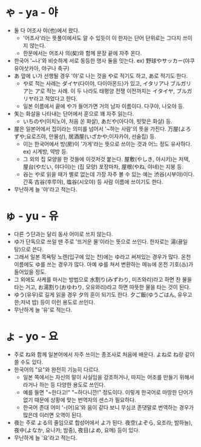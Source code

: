 # ゃ - ya - 야
- 둘 다 어조사 야(也)에서 왔다.
  - '어조사'라는 뜻풀이에서도 알 수 있듯이 이 한자는 단어 단위로는 그다지 쓰이지 않는다.
  - 한문에서는 어조사 의(矣)와 함께 문장 끝에 자주 온다.
- 한국어 '~나'와 비슷하게 서로 동등한 명사 둘을 잇는다. ex) 野球やサッカー(야쿠유야삿카아, 야구나 축구)
- あ 앞에 い가 선행될 경우 '야'로 나는 것을 や로 적기도 하고, あ로 적기도 한다.
  - や로 적는 사례는 ダイヤ(다이야, 다이아몬드)가 있고, イタリア나 ブルガリア는 ア로 적는 사례. 이 두 나라도 태평양 전쟁 이전까지는 イタイヤ, ブルガリヤ라고 적었다고 한다.
  - 일본 이름에서 끝에 や가 들어가면 거의 남자 이름이다. 다쿠야, 나오야 등.
- 矢는 화살을 나타내는 단어에서 훈으로 꽤 자주 읽는다.
  - いちのや(이치노야, 처음 쏜 화살), あだや(아다야, 빗맞은 화살) 등.
- 屋은 일본어에서 집이라는 의미를 넘어서 '~하는 사람'의 뜻을 가진다. 万屋(よろずや;요로즈야, 만물상), 居酒屋(いざかや;이자카야, 선술집) 등.
  - 이는 한국어에서 방(房)이 '가게'라는 뜻으로 쓰이는 것과 어느 정도 유사하다. ex) 시계방, 약방 등.
  - 그 외의 집 모양을 한 것들에 이것저것 붙는다. 屋敷(やしき, 야시키)는 저택, 屋台(やだい, 야다이)는 (집 모양) 포장마차, 屋根(やね, 야네)는 지붕 등.
  - 谷는 や로 읽을 때가 별로 없는데 가장 자주 볼 수 있는 예는 渋谷(시부야)이다. 간혹 古谷(후루야), 塩谷(시오야) 등 사람 이름에 쓰이기도 한다.
- 무난하게 늘 '야'라고 적는다.

# ゅ - yu - 유
- 다른 う단과는 달리 동사 어미로 쓰지 않는다.
- ゆ가 단독으로 쓰일 땐 주로 '뜨거운 물'이라는 뜻으로 쓰인다. 한자로는 湯(끓일 탕)으로 쓴다.
- 그래서 일본 목욕탕 노렌(입구에 있는 천)에는 ゆ라고 써져있는 경우가 많다. 온천 이름에도 ゆ를 쓰는 경우가 많다. 아예 ゆ를 쳐서 변환하는 메뉴에 온천 기호(♨)가 들어있을 정도.
- 그 외에도 사케를 마시는 방법으로 水割り(みずわり, 미즈와리)라고 하면 찬 물을 타는 거고, お湯割り(おゆわり, 오유와리)라고 하면 따뜻한 물을 타는 것이 된다.
- ゆう(유우)로 길게 읽을 경우 夕의 훈이 되기도 한다. 夕ご飯(ゆうごはん, 유우고한;저녁 밥) 등이 이런 용도로 쓰인다.
- 무난하게 늘 '유'로 적는다.

# ょ - yo - 요
- 주로 ね와 함께 일본어에서 자주 쓰이는 종조사로 처음에 배운다. よね로 ね랑 같이 쓸 수도 있다.
- 한국어의 "요"와 완전히 기능히 다르다.
  - 일본 쪽에서는 자신의 말이 사실임을 강조하거나, 따지는 어조를 만들기 위해서라거나 하는 등 다양한 용도로 쓰인다.
  - 예를 들면 "~한다고!" "~하다니깐!" 정도이다. 이렇게 한국어로 마땅한 단어가 없기 때문에 상황에 맞는 번역자의 센스가 필요하다.
  - 한국어 존대 어미 '-(어)요'와 음이 같다 보니 무심코 존댓말로 번역하는 경우가 많은데 이러면 오역이 된다.
- 夜는 주로 よる의 줄임으로 합성어에서 よ가 된다. 夜空(よぞら, 요조라; 밤하늘), 夜中(よなか, 요나카; 밤중), 夜目(よめ, 요메) 등이 있다.
- 무난하게 늘 '요'라고 적는다.
